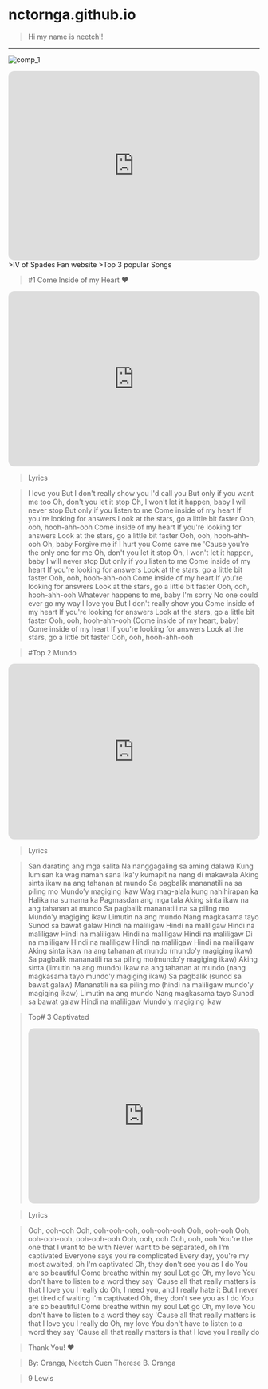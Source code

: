 # nctornga.github.io
> Hi my name is neetch!!
---

![comp_1](https://user-images.githubusercontent.com/118234317/203186153-b89eb3cc-95a8-4fd2-bb86-c10338eaff04.jpg)


<iframe style="border-radius:12px" src="https://open.spotify.com/embed/artist/4k9wp4ipHdA1bu1T4x1ZTG?utm_source=generator" width="100%" height="380" frameBorder="0" allowfullscreen="" allow="autoplay; clipboard-write; encrypted-media; fullscreen; picture-in-picture" loading="lazy"></iframe>
 >IV of Spades Fan website
 >Top 3 popular Songs 
 
 >#1 Come Inside of my Heart ❤
 <iframe style="border-radius:12px" src="https://open.spotify.com/embed/track/3Eb5sztvEMa0Mqnb8DUAlU?utm_source=generator" width="100%" height="352" frameBorder="0" allowfullscreen="" allow="autoplay; clipboard-write; encrypted-media; fullscreen; picture-in-picture" loading="lazy"></iframe>
 
>Lyrics

>I love you
But I don't really show you
I'd call you
But only if you want me too
Oh, don't you let it stop
Oh, I won't let it happen, baby
I will never stop
But only if you listen to me
Come inside of my heart
If you're looking for answers
Look at the stars, go a little bit faster
Ooh, ooh, hooh-ahh-ooh
Come inside of my heart
If you're looking for answers
Look at the stars, go a little bit faster
Ooh, ooh, hooh-ahh-ooh
Oh, baby
Forgive me if I hurt you
Come save me
'Cause you're the only one for me
Oh, don't you let it stop
Oh, I won't let it happen, baby
I will never stop
But only if you listen to me
Come inside of my heart
If you're looking for answers
Look at the stars, go a little bit faster
Ooh, ooh, hooh-ahh-ooh
Come inside of my heart
If you're looking for answers
Look at the stars, go a little bit faster
Ooh, ooh, hooh-ahh-ooh
Whatever happens to me, baby
I'm sorry
No one could ever go my way
I love you
But I don't really show you
Come inside of my heart
If you're looking for answers
Look at the stars, go a little bit faster
Ooh, ooh, hooh-ahh-ooh
(Come inside of my heart, baby)
Come inside of my heart
If you're looking for answers
Look at the stars, go a little bit faster
Ooh, ooh, hooh-ahh-ooh

>#Top 2 Mundo 
<iframe style="border-radius:12px" src="https://open.spotify.com/embed/track/4u8RkgV6P4TLi89SmlUtv8?utm_source=generator" width="100%" height="352" frameBorder="0" allowfullscreen="" allow="autoplay; clipboard-write; encrypted-media; fullscreen; picture-in-picture" loading="lazy"></iframe>

>Lyrics

>San darating ang mga salita
Na nanggagaling sa aming dalawa
Kung lumisan ka wag naman sana
Ika'y kumapit na nang di makawala
Aking sinta ikaw na ang tahanan at mundo
Sa pagbalik mananatili na sa piling mo
Mundo’y magiging ikaw
Wag mag-alala kung nahihirapan ka
Halika na sumama ka
Pagmasdan ang mga tala
Aking sinta ikaw na ang tahanan at mundo
Sa pagbalik mananatili na sa piling mo
Mundo'y magiging ikaw
Limutin na ang mundo
Nang magkasama tayo
Sunod sa bawat galaw
Hindi na maliligaw
Hindi na maliligaw
Hindi na maliligaw
Hindi na maliligaw
Hindi na maliligaw
Hindi na maliligaw
Di na maliligaw
Hindi na maliligaw
Hindi na maliligaw
Hindi na maliligaw
Aking sinta ikaw na ang tahanan at mundo (mundo'y magiging ikaw)
Sa pagbalik mananatili na sa piling mo(mundo'y magiging ikaw)
Aking sinta (limutin na ang mundo)
Ikaw na ang tahanan at mundo (nang magkasama tayo mundo'y magiging ikaw)
Sa pagbalik (sunod sa bawat galaw)
Mananatili na sa piling mo (hindi na maliligaw mundo'y magiging ikaw)
Limutin na ang mundo
Nang magkasama tayo
Sunod sa bawat galaw
Hindi na maliligaw
Mundo'y magiging ikaw

>Top# 3 Captivated
><iframe style="border-radius:12px" src="https://open.spotify.com/embed/track/7h4W9blGxYCkKJ3dxPZ84j?utm_source=generator" width="100%" height="352" frameBorder="0" allowfullscreen="" allow="autoplay; clipboard-write; encrypted-media; fullscreen; picture-in-picture" loading="lazy"></iframe>

>Lyrics

>Ooh, ooh-ooh
Ooh, ooh-ooh-ooh, ooh-ooh-ooh
Ooh, ooh-ooh
Ooh, ooh-ooh-ooh, ooh-ooh-ooh
Ooh, ooh, ooh
Ooh, ooh, ooh
You're the one that I want to be with
Never want to be separated, oh
I'm captivated
Everyone says you're complicated
Every day, you're my most awaited, oh
I'm captivated
Oh, they don't see you as I do
You are so beautiful
Come breathe within my soul
Let go
Oh, my love
You don't have to listen to a word they say
'Cause all that really matters is that I love you
I really do
Oh, I need you, and I really hate it
But I never get tired of waiting
I'm captivated
Oh, they don't see you as I do
You are so beautiful
Come breathe within my soul
Let go
Oh, my love
You don't have to listen to a word they say
'Cause all that really matters is that I love you
I really do
Oh, my love
You don't have to listen to a word they say
'Cause all that really matters is that I love you
I really do



>Thank You! ❤

>By: Oranga, Neetch Cuen Therese B. Oranga

>9 Lewis
